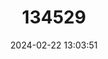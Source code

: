 ---
title: "134529"
category: "Geothelphusa olea"
draft: false
date: 2024-02-22 13:03:51
languages:
  English: ["Yellow-green Crab"]
---